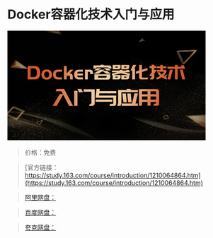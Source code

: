 # Docker容器化技术入门与应用

![img](../../../assets/study163/free/9e81ace575c04afda9f537c6ca4bf690.jpg)

> 价格：免费

> [官方链接：https://study.163.com/course/introduction/1210064864.htm](https://study.163.com/course/introduction/1210064864.htm)

> [阿里网盘：]()

> [百度网盘：]()

> [夸克网盘：]()
